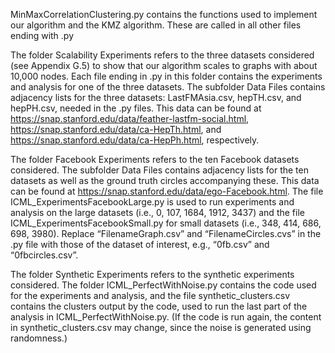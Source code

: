 MinMaxCorrelationClustering.py contains the functions used to implement our algorithm and the KMZ algorithm. These are called in all other files ending with .py

The folder Scalability Experiments refers to the three datasets considered (see Appendix G.5) to show that our algorithm scales to graphs with about 10,000 nodes.  Each file ending in .py in this folder contains the experiments and analysis for one of the three datasets. The subfolder Data Files contains adjacency lists for the three datasets: LastFMAsia.csv, hepTH.csv, and hepPH.csv, needed in the .py files. This data can be found at https://snap.stanford.edu/data/feather-lastfm-social.html, https://snap.stanford.edu/data/ca-HepTh.html, and https://snap.stanford.edu/data/ca-HepPh.html, respectively. 

The folder Facebook Experiments refers to the ten Facebook datasets considered. The subfolder Data Files contains adjacency lists for the ten datasets as well as the ground truth circles accompanying these. This data can be found at https://snap.stanford.edu/data/ego-Facebook.html. The file ICML_ExperimentsFacebookLarge.py is used to run experiments and analysis on the large datasets (i.e., 0, 107, 1684, 1912, 3437) and the file ICML_ExperimentsFacebookSmall.py for small datasets (i.e., 348, 414, 686, 698, 3980).   Replace “FilenameGraph.csv” and “FilenameCircles.cvs” in the .py file with those of the dataset of interest, e.g., “0fb.csv” and “0fbcircles.csv”. 

The folder Synthetic Experiments refers to the synthetic experiments considered. The folder ICML_PerfectWithNoise.py contains the code used for the experiments and analysis, and the file synthetic_clusters.csv contains the clusters output by the code, used to run the last part of the analysis in ICML_PerfectWithNoise.py. (If the code is run again, the content in synthetic_clusters.csv may change, since the noise is generated using randomness.)
